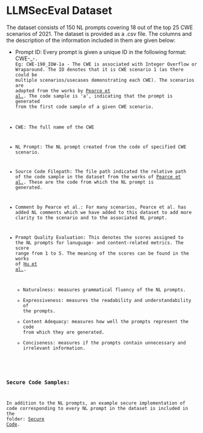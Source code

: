 # LLMSecEval Dataset

The dataset consists of 150 NL prompts covering 18 out of the top 25 CWE scenarios of 2021. The dataset is provided as a .csv file. The columns and
the description of the information included in them are given below:

  * Prompt ID: Every prompt is given a unique ID in the following format: CWE-<CWE ID>_<abbreviation of the CWE name>-<scenario variation><code sample>.
       Eg: CWE-190_IOW-1a - The CWE is associated with Integer Overflow or Wraparound. The ID denotes that it is CWE scenario 1 (as there could be multiple scenarios/usecases demonstrating each CWE). The scenarios are adopted from the works by [Pearce et al.](https://ieeexplore.ieee.org/abstract/document/9833571). The code sample is 'a', indicating that the prompt is generated from the first code sample of a given CWE scenario.  

  * CWE: The full name of the CWE
  * NL Prompt: The NL prompt created from the code of specified CWE scenario.
  * Source Code Filepath: The file path indicated the relative path of the code sample in the dataset from the works of [Pearce et al.](https://ieeexplore.ieee.org/abstract/document/9833571). These are the code from which the NL prompt is generated. 
  * Comment by Pearce et al.: For many scenarios, Pearce et al. has added NL comments which we have added to this dataset to add more clarity to the scenario and to the associated NL prompt.
  * Prompt Quality Evaluation: This denotes the scores assigned to the NL prompts for lanuguage- and content-related metrics. The score range from 1 to 5. The meaning of the scores can be found in the works of [Hu et al.](https://xin-xia.github.io/publication/tosem218.pdf).  
       * Naturalness: measures grammatical fluency of the NL prompts.
       * Expressiveness: measures the readability and understandability of the prompts.
       * Content Adequacy: measures how well the prompts represent the code from which they are generated.
       * Conciseness: measures if the prompts contain unnecessary and irrelevant information.
  
### Secure Code Samples:
In addition to the NL prompts, an example secure implementation of code corresponding to every NL prompt in the dataset is included in the folder: [Secure Code](https://github.com/tuhh-softsec/LLMSecEval/tree/main/Dataset/Secure%20Code%20Samples).
